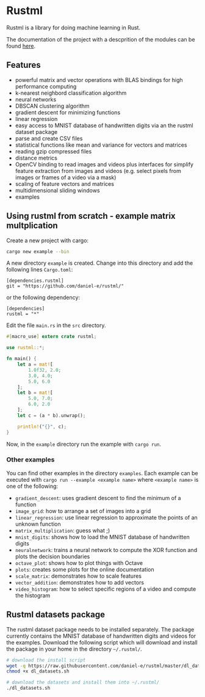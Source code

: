 # Rustml

Rustml is a library for doing machine learning in Rust. 

The documentation of the project with a descprition of the modules can be found [here](http://daniel-e.github.io/rustml/rustml).

## Features 

* powerful matrix and vector operations with BLAS bindings for high performance computing
* k-nearest neighbord classification algorithm
* neural networks
* DBSCAN clustering algorithm
* gradient descent for minimizing functions
* linear regression
* easy access to MNIST database of handwritten digits via an the rustml dataset package
* parse and create CSV files
* statistical functions like mean and variance for vectors and matrices
* reading gzip compressed files
* distance metrics
* OpenCV binding to read images and videos plus interfaces for simplify feature extraction from images and videos (e.g. select pixels from images or frames of a video via a mask)
* scaling of feature vectors and matrices
* multidimensional sliding windows
* examples

## Using rustml from scratch - example matrix multplication

Create a new project with cargo:

```bash
cargo new example --bin
```

A new directory `example` is created. Change into this directory and add the following lines `Cargo.toml`:
```
[dependencies.rustml]
git = "https://github.com/daniel-e/rustml/"
```

or the following dependency:
```
[dependencies]
rustml = "*"
```

Edit the file `main.rs` in the `src` directory.

```rust
#[macro_use] extern crate rustml;

use rustml::*;

fn main() {
    let a = mat![
        1.0f32, 2.0;
        3.0, 4.0;
        5.0, 6.0
    ];
    let b = mat![
        5.0, 7.0;
        6.0, 2.0
    ];
    let c = (a * b).unwrap();

    println!("{}", c);
}
```

Now, in the `example` directory run the example with `cargo run`.

### Other examples

You can find other examples in the directory `examples`. Each example can be executed with `cargo run --example <example name>` where `<example name>` is one of the following:

* `gradient_descent`: uses gradient descent to find the minimum of a function
* `image_grid`: how to arrange a set of images into a grid
* `linear_regression`: use linear regression to approximate the points of an unknown function
* `matrix_multiplication`: guess what ;)
* `mnist_digits`: shows how to load the MNIST database of handwritten digits
* `neuralnetwork`: trains a neural network to compute the XOR function and plots the decision boundaries
* `octave_plot`: shows how to plot things with Octave
* `plots`: creates some plots for the online documentation
* `scale_matrix`: demonstrates how to scale features
* `vector_addition`: demonstrates how to add vectors
* `video_histogram`: how to select specific regions of a video and compute the histogram

## Rustml datasets package

The rustml dataset package needs to be installed separately. The package currently contains
the MNIST database of handwritten digits and videos for the examples. Download the following
script which will download and install the package in your home in the directory
`~/.rustml/`.

```bash
# download the install script
wget -q https://raw.githubusercontent.com/daniel-e/rustml/master/dl_datasets.sh
chmod +x dl_datasets.sh

# download the datasets and install them into ~/.rustml/
./dl_datasets.sh
```

